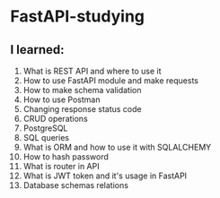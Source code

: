 # FastAPI-studying
## I learned:
1) What is REST API and where to use it
2) How to use FastAPI module and make requests
3) How to make schema validation
4) How to use Postman
5) Changing response status code
6) CRUD operations
7) PostgreSQL
8) SQL queries
9) What is ORM and how to use it with SQLALCHEMY
10) How to hash password
11) What is router in API
12) What is JWT token and it's usage in FastAPI
13) Database schemas relations
